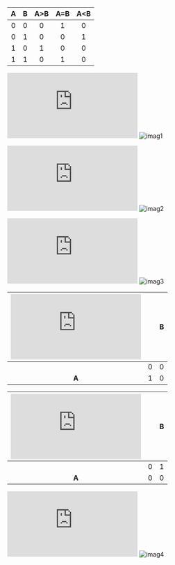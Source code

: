    | **A** | **B** | **A>B** | **A=B** | **A<B** |
   | :-: | :-: | :-: | :-: | :-: |
   | 0 | 0 | 0 | 1 | 0 |
   | 0 | 1 | 0 | 0 | 1 |
   | 1 | 0 | 1 | 0 | 0 |
   | 1 | 1 | 0 | 1 | 0 |
   
![equation](https://latex.codecogs.com/gif.latex?y_%7BA%3EB%7D%5E%7BSoP%7D%3D)
![imag1](https://latex.codecogs.com/gif.latex?A&space;\cdot&space;\bar{B})


![equation](https://latex.codecogs.com/gif.latex?y_%7BA%3DB%7D%5E%7BSoP%7D%3D)
![imag2](https://latex.codecogs.com/gif.latex?\bar{A}&space;\cdot&space;\bar{B}&space;&plus;&space;A&space;\cdot&space;B)



![equation](https://latex.codecogs.com/gif.latex?y_%7BA%3CB%7D%5E%7BPoS%7D%3D)
![imag3](https://latex.codecogs.com/gif.latex?({A}&space;&plus;&space;{B})&space;\cdot&space;(\bar{A}&plus;&space;B)&space;\cdot&space;(\bar{A}&plus;\bar{B}))

| ![equation](https://latex.codecogs.com/gif.latex?y_%7BA%3CB%7D%5E%7BPoS%2Cmin%7D%20)  |   | **B** |
| :-:  | :-:  | :-: |
|   | 0 | 0 |
|**A** | 1 | 0 |

| ![equation](https://latex.codecogs.com/gif.latex?y_%7BA%3EB%7D%5E%7BSoP%7D%3D)  |   | **B** |
| :-:  | :-:  | :-: |
|   | 0 | 1 |
|**A** | 0 | 0 |


![equation](https://latex.codecogs.com/gif.latex?y_%7BA%3CB%7D%5E%7BPoS%2Cmin%7D%20%3D)
![imag4](https://latex.codecogs.com/gif.latex?\bar{A}&plus;&space;B)

